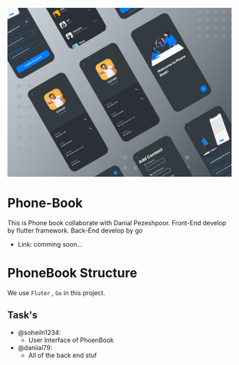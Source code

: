 ![Calculator UI Design](https://github.com/soheilnikroo/Phone-Book/blob/master/preview.png)

# Phone-Book
This is Phone book collaborate with Danial Pezeshpoor. Front-End develop by flutter framework. Back-End develop by  go

- Link: comming soon...

# PhoneBook Structure

We use  `Fluter` , `Go` in this project.

## Task's

- @soheiln1234:
  - User Interface of PhoenBook
- @daniial79:
  - All of the back end stuf
